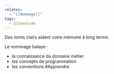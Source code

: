 ```yaml
---
relates:
  - "[[Nommage]]"
tags:
  - 🫧CleanCode
---
```


Des noms clairs aident votre mémoire à long terme.

Le nommage balaye :
- la connaissance du domaine métier
- les concepts de programmation
- les conventions 
#Apprendre